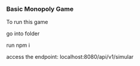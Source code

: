 ### Basic Monopoly Game

To run this game

go into folder

run npm i 

access the endpoint: localhost:8080/api/v1/simular
